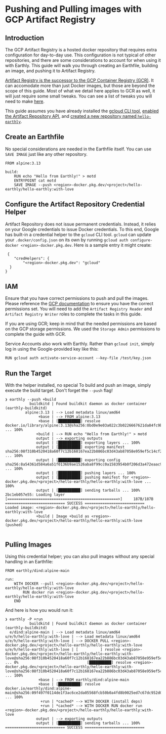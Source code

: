 # Pushing and Pulling images with GCP Artifact Registry

## Introduction

The GCP Artifact Registry is a hosted docker repository that requires extra configuration for day-to-day use. This configuration is not typical of other repositories, and there are some considerations to account for when using it with Earthly. This guide will walk you through creating an Earthfile, building an image, and pushing it to Artifact Registry.

[Artifact Registry is the successor to the GCP Container Registry (GCR)](https://cloud.google.com/artifact-registry/docs/transition/transition-from-gcr). It can accomodate more than just Docker images, but those are beyond the scope of this guide. Most of what we detail here applies to GCR as well, it will just require some small tweaks. You can see a list of tweaks you will need to make [here](https://cloud.google.com/artifact-registry/docs/transition/transition-from-gcr#compare).

This guide assumes you have already installed the [gcloud CLI tool](https://cloud.google.com/sdk/docs/install), [enabled the Artifact Repository API](https://console.cloud.google.com/flows/enableapi?apiid=artifactregistry.googleapis.com&redirect=https://cloud.google.com/artifact-registry/docs/docker/quickstart), and [created a new repository named `hello-earthly`](https://console.cloud.google.com/artifacts).

## Create an Earthfile

No special considerations are needed in the Earthfile itself. You can use `SAVE IMAGE` just like any other repository.

```
FROM alpine:3.13

build:
    RUN echo "Hello from Earthly!" > motd
    ENTRYPOINT cat motd
    SAVE IMAGE --push <region>-docker.pkg.dev/<project>/hello-earthly/hello-earthly:with-love
```

## Configure the Artifact Repository Credential Helper

Artifact Repository does not issue permanent credentials. Instead, it relies on your Google credentials to issue Docker credentials. To this end, Google has built-in a credential helper to the `gcloud` CLI tool. `gcloud` can update your `.docker/config.json` on its own by running `gcloud auth configure-docker <region>-docker.pkg.dev`. Here is a sample entry it might create:

```
 {
    "credHelpers": {
        "<region>-docker.pkg.dev": "gcloud"
  }
}

```

## IAM

Ensure that you have correct permissions to push and pull the images. Please reference the [GCP documentation](https://cloud.google.com/artifact-registry/docs/access-control#grant) to ensure you have the correct permissions set. You will need to add the `Artifact Registry Reader` and `Artifact Registry Writer` roles to complete the tasks in this guide.

If you are using GCR; keep in mind that the needed permissions are based on the GCP storage permissions. We used the `Storage Admin` permissions to complete the guide with GCR.

Service Accounts also work with Earthly. Rather than `gcloud init`, simply log in using the Google-provided key like this:

```
RUN gcloud auth activate-service-account --key-file /test/key.json
```

## Run the Target

With the helper installed, no special To build and push an image, simply execute the build target. Don't forget the `--push` flag!

```
❯ earthly --push +build
           buildkitd | Found buildkit daemon as docker container (earthly-buildkitd)
         alpine:3.13 | --> Load metadata linux/amd64
               +base | --> FROM alpine:3.13
               +base | [██████████] resolve docker.io/library/alpine:3.13@sha256:0bd0e9e03a022c3b0226667621da84fc9bf562a9056130424b5bfbd8bcb0397f ... 100%
              +build | --> RUN echo "Hello from Earthly!" > motd
              output | --> exporting outputs
              output | [██████████] exporting layers ... 100%
              output | [██████████] exporting manifest sha256:08f310b4520418a60f7c12b168167ea22b886bc03d43ab87058e959ef5c14cf2 ... 100%
              output | [██████████] exporting config sha256:8a54361d584a6a51f0136b9ae1526aba8f99cc0a1583954b0f206d3a472eaac9 ... 100%
              output | [██████████] pushing layers ... 100%
              output | [██████████] pushing manifest for <region>-docker.pkg.dev/<project>/hello-earthly/hello-earthly:with-love ... 100%
              output | [██████████] sending tarballs ... 100%
2bc1eb057e55: Loading layer [==================================================>]     187B/187B
=========================== SUCCESS ===========================
Loaded image: <region>-docker.pkg.dev/<project>/hello-earthly/hello-earthly:with-love
              +build | Image +build as <region>-docker.pkg.dev/<project>/hello-earthly/hello-earthly:with-love (pushed)


```

## Pulling Images

Using this credential helper; you can also pull images without any special handling in an Earthfile:

```
FROM earthly/dind:alpine-main

run:
    WITH DOCKER --pull <region>-docker.pkg.dev/<project>/hello-earthly/hello-earthly:with-love
        RUN docker run <region>-docker.pkg.dev/<project>/hello-earthly/hello-earthly:with-love
    END
```

And here is how you would run it:

```
❯ earthly -P +run
           buildkitd | Found buildkit daemon as docker container (earthly-buildkitd)
  e/dind:alpine-main | --> Load metadata linux/amd64
u/e/h/hello-earthly:with-love | --> Load metadata linux/amd64
u/e/h/hello-earthly:with-love | --> DOCKER PULL <region>-docker.pkg.dev/<project>/hello-earthly/hello-earthly:with-love
u/e/h/hello-earthly:with-love | [          ] resolve <region>-docker.pkg.dev/<project>/hello-earthly/hello-earthly:with-love@sha256:08f310b4520418a60f7c12b168167ea22b886bc03d43ab87058e959ef5c14cf2 ... 0%                               [██████████] resolve <region>-docker.pkg.dev/<project>/hello-earthly/hello-earthly:with-love@sha256:08f310b4520418a60f7c12b168167ea22b886bc03d43ab87058e959ef5c14cf2 ... 100%
               +base | --> FROM earthly/dind:alpine-main
               +base | [██████████] resolve docker.io/earthly/dind:alpine-main@sha256:09f497f0114de1f3ac6ce2da05568fcb50b0a4fd8b9025ed7c67dc952d092766 ... 100%
                +run | *cached* --> WITH DOCKER (install deps)
                +run | *cached* --> WITH DOCKER RUN docker run <region>-docker.pkg.dev/<project>/hello-earthly/hello-earthly:with-love
              output | --> exporting outputs
              output | [██████████] sending tarballs ... 100%
=========================== SUCCESS ===========================

```

